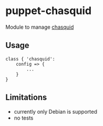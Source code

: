 # puppet-chasquid

Module to manage [chasquid](https://blitiri.com.ar/p/chasquid/)

## Usage

```puppet
class { 'chasquid':
    config => {
        ...
    }
}
```

## Limitations

* currently only Debian is supported
* no tests
